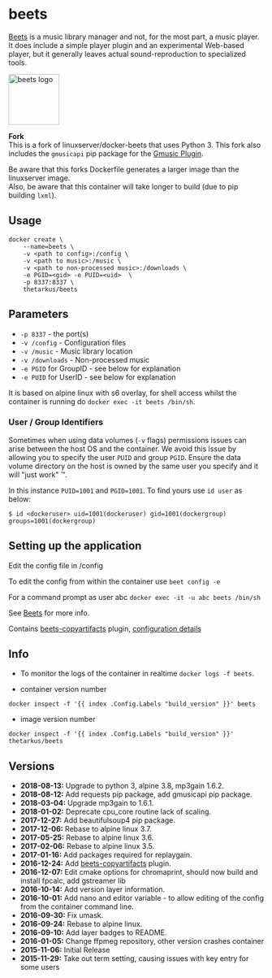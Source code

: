 # beets

[Beets](http://beets.io) is a music library manager and not, for the most part, a music player. It does include a simple player plugin and an experimental Web-based player, but it generally leaves actual sound-reproduction to specialized tools.

<img src="https://github.com/thetarkus/docker-beets/raw/master/beet.png" alt="beets logo" width="100px"/>

**Fork**  
This is a fork of linuxserver/docker-beets that uses Python 3. This fork also includes the `gmusicapi` pip package for the [Gmusic Plugin](https://beets.readthedocs.io/en/v1.4.7/plugins/gmusic.html).

Be aware that this forks Dockerfile generates a larger image than the linuxserver image.  
Also, be aware that this container will take longer to build (due to pip building `lxml`).


## Usage

```
docker create \
    --name=beets \
    -v <path to config>:/config \
    -v <path to music>:/music \
    -v <path to non-processed music>:/downloads \
    -e PGID=<gid> -e PUID=<uid>  \
    -p 8337:8337 \
    thetarkus/beets
```

## Parameters

* `-p 8337` - the port(s)
* `-v /config` - Configuration files
* `-v /music` - Music library location
* `-v /downloads` - Non-processed music
* `-e PGID` for GroupID - see below for explanation
* `-e PUID` for UserID - see below for explanation

It is based on alpine linux with s6 overlay, for shell access whilst the container is running do `docker exec -it beets /bin/sh`.

### User / Group Identifiers

Sometimes when using data volumes (`-v` flags) permissions issues can arise between the host OS and the container. We avoid this issue by allowing you to specify the user `PUID` and group `PGID`. Ensure the data volume directory on the host is owned by the same user you specify and it will "just work" ™.

In this instance `PUID=1001` and `PGID=1001`. To find yours use `id user` as below:

```
$ id <dockeruser> uid=1001(dockeruser) gid=1001(dockergroup) groups=1001(dockergroup)
```

## Setting up the application

Edit the config file in /config

To edit the config from within the container use `beet config -e`

For a command prompt as user abc `docker exec -it -u abc beets /bin/sh`

See [Beets](http://beets.io) for more info.

Contains [beets-copyartifacts](https://github.com/sbarakat/beets-copyartifacts) plugin, [configuration details](https://github.com/sbarakat/beets-copyartifacts#configuration)

## Info

* To monitor the logs of the container in realtime `docker logs -f beets`.

* container version number

`docker inspect -f '{{ index .Config.Labels "build_version" }}' beets`

* image version number

`docker inspect -f '{{ index .Config.Labels "build_version" }}' thetarkus/beets`


## Versions

+ **2018-08-13:** Upgrade to python 3, alpine 3.8, mp3gain 1.6.2.
+ **2018-08-12:** Add requests pip package, add gmusicapi pip package.
+ **2018-03-04:** Upgrade mp3gain to 1.6.1.
+ **2018-01-02:** Deprecate cpu_core routine lack of scaling.
+ **2017-12-27:** Add beautifulsoup4 pip package.
+ **2017-12-06:** Rebase to alpine linux 3.7.
+ **2017-05-25:** Rebase to alpine linux 3.6.
+ **2017-02-06:** Rebase to alpine linux 3.5.
+ **2017-01-16:** Add packages required for replaygain.
+ **2016-12-24:** Add [beets-copyartifacts](https://github.com/sbarakat/beets-copyartifacts) plugin.
+ **2016-12-07:** Edit cmake options for chromaprint, should now build and install fpcalc, add gstreamer lib
+ **2016-10-14:** Add version layer information.
+ **2016-10-01:** Add nano and editor variable - to allow editing of the config from the container command line.
+ **2016-09-30:** Fix umask.
+ **2016-09-24:** Rebase to alpine linux.
+ **2016-09-10:** Add layer badges to README.
+ **2016-01-05:** Change ffpmeg repository, other version crashes container
+ **2015-11-06:** Initial Release
+ **2015-11-29:** Take out term setting, causing issues with key entry for some users

